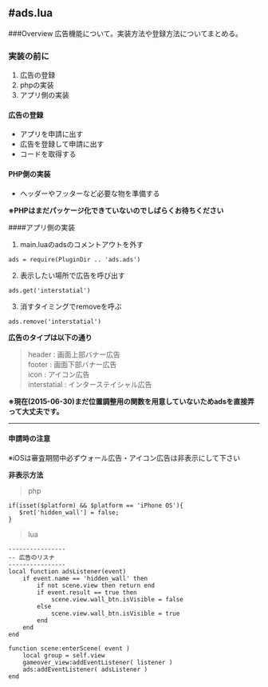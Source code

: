 #ads.lua
----

###Overview
広告機能について。実装方法や登録方法についてまとめる。

### 実装の前に
1. 広告の登録
2. phpの実装
3. アプリ側の実装

#### 広告の登録
* アプリを申請に出す
* 広告を登録して申請に出す
* コードを取得する

#### PHP側の実装
* ヘッダーやフッターなど必要な物を準備する  

**※PHPはまだパッケージ化できていないのでしばらくお待ちください**

####アプリ側の実装
1. main.luaのadsのコメントアウトを外す  
```
ads = require(PluginDir .. 'ads.ads')
```
2. 表示したい場所で広告を呼び出す  
```
ads.get('interstatial')
```
3. 消すタイミングでremoveを呼ぶ
```
ads.remove('interstatial')
```

**広告のタイプは以下の通り**
> header  : 画面上部バナー広告  
> footer  : 画面下部バナー広告  
> icon  : アイコン広告  
> interstatial  : インターステイシャル広告  

**※現在(2015-06-30)まだ位置調整用の関数を用意していないためadsを直接弄って大丈夫です。**

****

#### 申請時の注意
※iOSは審査期間中必ずウォール広告・アイコン広告は非表示にして下さい

**非表示方法**

> php
  
```
if(isset($platform) && $platform == 'iPhone OS'){ 
   $ret['hidden_wall'] = false;      
}     

```

> lua

```
----------------
-- 広告のリスナ
----------------
local function adsListener(event)
    if event.name == 'hidden_wall' then
        if not scene.view then return end
        if event.result == true then
            scene.view.wall_btn.isVisible = false
        else
            scene.view.wall_btn.isVisible = true
        end
    end
end

function scene:enterScene( event )
    local group = self.view
    gameover_view:addEventListener( listener )
    ads:addEventListener( adsListener )
end
```